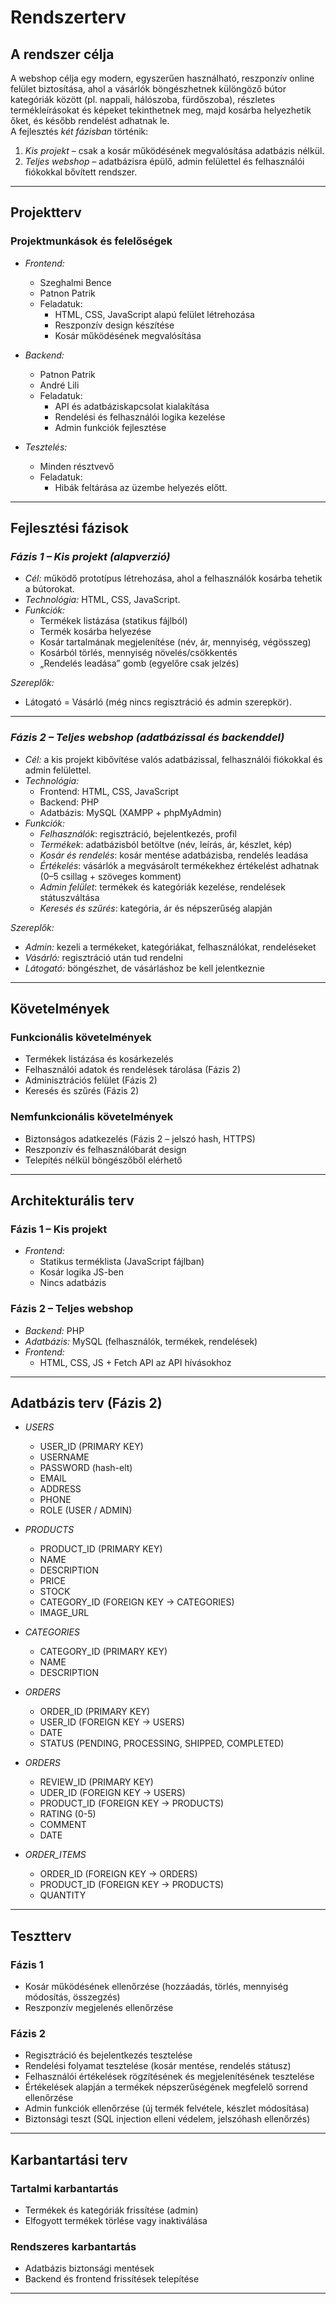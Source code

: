 # Rendszerterv

## A rendszer célja
A webshop célja egy modern, egyszerűen használható, reszponzív online felület biztosítása, ahol a vásárlók böngészhetnek különgöző bútor kategóriák között (pl. nappali, hálószoba, fürdőszoba),  részletes termékleírásokat és képeket tekinthetnek meg, majd kosárba helyezhetik őket, és később rendelést adhatnak le.  
A fejlesztés *két fázisban* történik:  
1. *Kis projekt* – csak a kosár működésének megvalósítása adatbázis nélkül.  
2. *Teljes webshop* – adatbázisra épülő, admin felülettel és felhasználói fiókokkal bővített rendszer.  

---

## Projektterv

### Projektmunkások és felelőségek

* *Frontend:*
    + Szeghalmi Bence
    + Patnon Patrik
  * Feladatuk:  
    - HTML, CSS, JavaScript alapú felület létrehozása  
    - Reszponzív design készítése  
    - Kosár működésének megvalósítása  

* *Backend:*
    + Patnon Patrik
    + André Lili
  * Feladatuk:  
    - API és adatbáziskapcsolat kialakítása  
    - Rendelési és felhasználói logika kezelése  
    - Admin funkciók fejlesztése  

* *Tesztelés:*
  + Minden résztvevő  
  * Feladatuk:  
    - Hibák feltárása az üzembe helyezés előtt.

---

## Fejlesztési fázisok

### *Fázis 1 – Kis projekt (alapverzió)*
- *Cél:* működő prototípus létrehozása, ahol a felhasználók kosárba tehetik a bútorokat.  
- *Technológia:* HTML, CSS, JavaScript.  
- *Funkciók:*  
  + Termékek listázása (statikus fájlból)  
  + Termék kosárba helyezése  
  + Kosár tartalmának megjelenítése (név, ár, mennyiség, végösszeg)  
  + Kosárból törlés, mennyiség növelés/csökkentés  
  + „Rendelés leadása” gomb (egyelőre csak jelzés)  

 *Szereplők:*  
- Látogató = Vásárló (még nincs regisztráció és admin szerepkör).  

---

### *Fázis 2 – Teljes webshop (adatbázissal és backenddel)*  
- *Cél:* a kis projekt kibővítése valós adatbázissal, felhasználói fiókokkal és admin felülettel.  
- *Technológia:*  
  + Frontend: HTML, CSS, JavaScript  
  + Backend: PHP
  + Adatbázis: MySQL (XAMPP + phpMyAdmin)
- *Funkciók:*  
  + *Felhasználók*: regisztráció, bejelentkezés, profil  
  + *Termékek*: adatbázisból betöltve (név, leírás, ár, készlet, kép)  
  + *Kosár és rendelés*: kosár mentése adatbázisba, rendelés leadása  
  + *Értékelés*: vásárlók a megvásárolt termékekhez értékelést adhatnak (0–5 csillag + szöveges komment)
  + *Admin felület*: termékek és kategóriák kezelése, rendelések státuszváltása  
  + *Keresés és szűrés*: kategória, ár és népszerűség alapján

 *Szereplők:*  
- *Admin:* kezeli a termékeket, kategóriákat, felhasználókat, rendeléseket  
- *Vásárló:* regisztráció után tud rendelni
- *Látogató:* böngészhet, de vásárláshoz be kell jelentkeznie  

---

## Követelmények

### Funkcionális követelmények
+ Termékek listázása és kosárkezelés  
+ Felhasználói adatok és rendelések tárolása (Fázis 2)  
+ Adminisztrációs felület (Fázis 2)  
+ Keresés és szűrés (Fázis 2)  

### Nemfunkcionális követelmények
- Biztonságos adatkezelés (Fázis 2 – jelszó hash, HTTPS)  
- Reszponzív és felhasználóbarát design  
- Telepítés nélkül böngészőből elérhető  

---

## Architekturális terv

### Fázis 1 – Kis projekt
- *Frontend:*  
  + Statikus terméklista (JavaScript fájlban)  
  + Kosár logika JS-ben  
  + Nincs adatbázis  

### Fázis 2 – Teljes webshop
- *Backend:* PHP 
- *Adatbázis:* MySQL (felhasználók, termékek, rendelések)  
- *Frontend:*  
  + HTML, CSS, JS + Fetch API az API hívásokhoz  

---

## Adatbázis terv (Fázis 2)

* *USERS*
  + USER_ID (PRIMARY KEY)  
  + USERNAME  
  + PASSWORD (hash-elt)  
  + EMAIL  
  + ADDRESS
  + PHONE
  + ROLE (USER / ADMIN)  

* *PRODUCTS*
  + PRODUCT_ID (PRIMARY KEY)  
  + NAME  
  + DESCRIPTION  
  + PRICE  
  + STOCK  
  + CATEGORY_ID (FOREIGN KEY → CATEGORIES)  
  + IMAGE_URL  

* *CATEGORIES*
  + CATEGORY_ID (PRIMARY KEY)  
  + NAME  
  + DESCRIPTION  

* *ORDERS*
  + ORDER_ID (PRIMARY KEY)  
  + USER_ID (FOREIGN KEY → USERS)  
  + DATE  
  + STATUS (PENDING, PROCESSING, SHIPPED, COMPLETED)  

* *ORDERS*
  + REVIEW_ID (PRIMARY KEY)
  + UDER_ID (FOREIGN KEY -> USERS)
  + PRODUCT_ID (FOREIGN KEY -> PRODUCTS)
  + RATING (0-5)
  + COMMENT 
  + DATE

* *ORDER_ITEMS*
  + ORDER_ID (FOREIGN KEY → ORDERS)  
  + PRODUCT_ID (FOREIGN KEY → PRODUCTS)  
  + QUANTITY  

---

## Tesztterv

### Fázis 1
- Kosár működésének ellenőrzése (hozzáadás, törlés, mennyiség módosítás, összegzés)  
- Reszponzív megjelenés ellenőrzése

### Fázis 2
- Regisztráció és bejelentkezés tesztelése  
- Rendelési folyamat tesztelése (kosár mentése, rendelés státusz)  
- Felhasználói értékelések rögzítésének és megjelenítésének tesztelése
- Értékelések alapján a termékek népszerűségének megfelelő sorrend ellenőrzése
- Admin funkciók ellenőrzése (új termék felvétele, készlet módosítása)  
- Biztonsági teszt (SQL injection elleni védelem, jelszóhash ellenőrzés)  

---

## Karbantartási terv

### Tartalmi karbantartás
- Termékek és kategóriák frissítése (admin)  
- Elfogyott termékek törlése vagy inaktiválása  

### Rendszeres karbantartás
- Adatbázis biztonsági mentések  
- Backend és frontend frissítések telepítése  

---